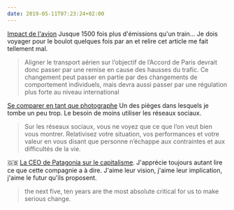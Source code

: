 ```yaml
---
date: 2019-05-11T07:23:24+02:00
---
```


[Impact de l'avion](https://theconversation.com/impact-du-transport-aerien-sur-le-climat-pourquoi-il-faut-refaire-les-calculs-116534) Jusque 1500 fois plus d'émissions qu'un train... Je dois voyager pour le boulot quelques fois par an et relire cet article me fait tellement mal.

> Aligner le transport aérien sur l’objectif de l’Accord de Paris devrait donc passer par une remise en cause des hausses du trafic. Ce changement peut passer en partie par des changements de comportement individuels, mais devra aussi passer par une régulation plus forte au niveau international

[Se comparer en tant que photographe](https://mpr.photo/piege-comparaison-photographes/) Un des pièges dans lesquels je tombe un peu trop. Le besoin de moins utiliser les réseaux sociaux.

> Sur les réseaux sociaux, vous ne voyez que ce que l’on veut bien vous montrer. Relativisez votre situation, vos performances et votre valeur en vous disant que personne n’échappe aux contraintes et aux difficultés de la vie.


🇬🇧 [La CEO de Patagonia sur le capitalisme](https://www.businessinsider.com/patagonia-ceo-rose-marcario-says-capitalism-must-evolve-to-save-earth-2019-4). J'apprécie toujours autant lire ce que cette compagnie a à dire. J'aime leur vision, j'aime leur implication, j'aime le futur qu'ils proposent.

> the next five, ten years are the most absolute critical for us to make serious change.


